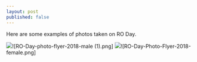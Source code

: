 ```yaml
---
layout: post
published: false
---
```

Here are some examples of photos taken on RO Day.

![]({{site.baseurl}}/media/RO-Day-photo-flyer-2018-male%20(1).png)![RO-Day-photo-flyer-2018-male (1).png]
![]({{site.baseurl}}/media/RO-Day-Photo-Flyer-2018-female.png)![RO-Day-Photo-Flyer-2018-female.png]
